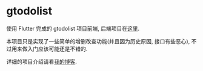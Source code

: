 # gtodolist

使用 Flutter 完成的 gtodolist 项目前端, 后端项目在[这里](https://github.com/Guo-Chenxu/gtodolist).

本项目只是实现了一些简单的增删改查功能(并且因为历史原因, 接口有些恶心), 不过用来做入门应该可能还是不错的.

详细的项目介绍请看[我的博客](https://github.com/Guo-Chenxu/gtodolist/blob/master/README.md).
